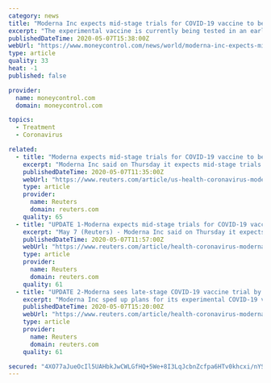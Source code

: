 ```yaml
---
category: news
title: "Moderna Inc expects mid-stage trials for COVID-19 vaccine to begin shortly"
excerpt: "The experimental vaccine is currently being tested in an early-stage trial and Moderna has, so far, made the most headway as pharmaceutical companies scramble to develop coronavirus vaccines."
publishedDateTime: 2020-05-07T15:38:00Z
webUrl: "https://www.moneycontrol.com/news/world/moderna-inc-expects-mid-stage-trials-for-covid-19-vaccine-to-begin-shortly-5238531.html"
type: article
quality: 33
heat: -1
published: false

provider:
  name: moneycontrol.com
  domain: moneycontrol.com

topics:
  - Treatment
  - Coronavirus

related:
  - title: "Moderna expects mid-stage trials for COVID-19 vaccine to begin shortly"
    excerpt: "Moderna Inc said on Thursday it expects mid-stage trials for its COVID-19 vaccine to begin shortly while late-stage trials are expected to begin early summer, as the drug developer accelerates its efforts to combat the pandemic."
    publishedDateTime: 2020-05-07T11:35:00Z
    webUrl: "https://www.reuters.com/article/us-health-coronavirus-moderna/moderna-expects-mid-stage-trials-for-covid-19-vaccine-to-begin-shortly-idUSKBN22J1TU"
    type: article
    provider:
      name: Reuters
      domain: reuters.com
    quality: 65
  - title: "UPDATE 1-Moderna expects mid-stage trials for COVID-19 vaccine to begin shortly"
    excerpt: "May 7 (Reuters) - Moderna Inc said on Thursday it expects mid-stage trials for its COVID-19 vaccine to begin shortly whil"
    publishedDateTime: 2020-05-07T11:57:00Z
    webUrl: "https://www.reuters.com/article/health-coronavirus-moderna-idUSL4N2CP36K"
    type: article
    provider:
      name: Reuters
      domain: reuters.com
    quality: 61
  - title: "UPDATE 2-Moderna sees late-stage COVID-19 vaccine trial by summer, shares rise"
    excerpt: "Moderna Inc sped up plans for its experimental COVID-19 vaccine on Thursday and said it expected to start a late-stage trial in early summer, pushing ahead in the race for developing a safe and effective vaccine."
    publishedDateTime: 2020-05-07T15:20:00Z
    webUrl: "https://www.reuters.com/article/health-coronavirus-moderna-idUSL1N2CP13A"
    type: article
    provider:
      name: Reuters
      domain: reuters.com
    quality: 61

secured: "4XO77aJueOcIl5UAHbkJwCWLGfHQ+5We+8I3LqJcbnZcfpa6HTv0khcxi/nYSuPPlPkrQ30m7sbaXHqjLW+yQzSnIJno2nvcfCEF/DOzSQZ5zr1G80ucW68Jw5UYuP7TaRWLNRMGuuchRbcJQHlarL0WNtAm9uhWewuqIe6YbzogbBR3fPQvTvMy2HyHcVOWYRK/M7p0PunJka0bRPh87G/drvTerH2u5fx5WXhmZYI4QyRhhxrw5BcuQekR0BlkI6KxuDfKRHnCiTqWKrIgMFWFxXR4LdRGKEPs8WF550xc+hp7n2Xi3oxrJ1F4eoDyu6HpzRjMICax3JYSBnvX9pWni6AuMxiYXDp/9VEzktuCtVcEh+zlHJPaca0AZxD9zKYK2KJ0+6IDxBRMhtjJH8idXPBWTlWVSt8liTg+cZ3vemIoCpc/gozBwGFKqBc/1oYBofxPGIHwCETPCtbHPhdPXkSoDBKYEAMv/hOGrbI=;6rVWd0uMYzXAGQmH/Pf7gw=="
---
```


